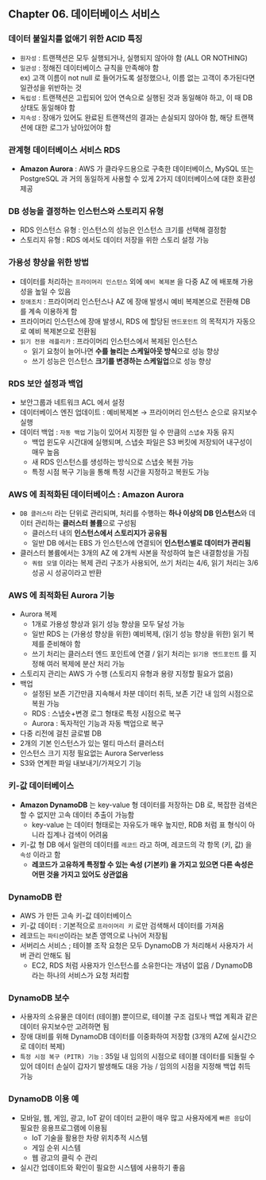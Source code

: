 ## Chapter 06. 데이터베이스 서비스
### 데이터 불일치를 없애기 위한 ACID 특징

- `원자성` : 트랜잭션은 모두 실행되거나, 실행되지 않아야 함 (ALL OR NOTHING)
- `일관성` : 정해진 데이터베이스 규칙을 만족해야 함 <br>
    ex) 고객 이름이 not null 로 들어가도록 설정했으나, 이름 없는 고객이 추가된다면 일관성을 위반하는 것
- `독립성` : 트랜잭션은 고립되어 있어 연속으로 실행된 것과 동일해야 하고, 이 때 DB 상태도 동일해야 함
- `지속성` : 장애가 있어도 완료된 트랜잭션의 결과는 손실되지 않아야 함, 해당 트랜잭션에 대한 로그가 남아있어야 함

### 관계형 데이터베이스 서비스 RDS

- **Amazon Aurora** : AWS 가 클라우드용으로 구축한 데이터베이스, MySQL 또는 PostgreSQL 과 거의 동일하게 사용할 수 있게 2가지 데이터베이스에 대한 호환성 제공

### DB 성능을 결정하는 인스턴스와 스토리지 유형

- RDS 인스턴스 유형 : 인스턴스의 성능은 인스턴스 크기를 선택해 결정함
- 스토리지 유형 : RDS 에서도 데이터 저장을 위한 스토리 설정 가능

### 가용성 향상을 위한 방법

- 데이터를 처리하는 `프라이머리 인스턴스` 외에 `예비 복제본` 을 다중 AZ 에 배포해 가용성을 높일 수 있음
- `장애조치` : 프라이머리 인스턴스나 AZ 에 장애 발생시 예비 복제본으로 전환해 DB 를 계속 이용하게 함
- 프라이머리 인스턴스에 장애 발생시, RDS 에 할당된 `엔드포인트` 의 목적지가 자동으로 예비 복제본으로 전환됨
- `읽기 전용 레플리카` : 프라이머리 인스턴스에서 복제된 인스턴스
    - 읽기 요청이 늘어나면 **수를 늘리는 스케일아웃 방식**으로 성능 향상
    - 쓰기 성능은 인스턴스 **크기를 변경하는 스케일업**으로 성능 향상
    

### RDS 보안 설정과 백업

- 보안그룹과 네트워크 ACL 에서 설정
- 데이터베이스 엔진 업데이트 : 예비복제본 → 프라이머리 인스턴스 순으로 유지보수 실행
- 데이터 백업 : `자동 백업` 기능이 있어서 지정한 일 수 만큼의 `스냅숏` 자동 유지
    - 백업 윈도우 시간대에 실행되며, 스냅숏 파일은 S3 버킷에 저장되어 내구성이 매우 높음
    - 새 RDS 인스턴스를 생성하는 방식으로 스냅숏 복원 가능
    - 특정 시점 복구 기능을 통해 특정 시간을 지정하고 복원도 가능
 
### AWS 에 최적화된 데이터베이스 : Amazon Aurora

- `DB 클러스터` 라는 단위로 관리되며, 처리를 수행하는 **하나 이상의 DB 인스턴스**와 데이터 관리하는 **클러스터 볼륨**으로 구성됨
    - 클러스터 내의 **인스턴스에서 스토리지가 공유됨**
    - 일반 DB 에서는 EBS 가 인스턴스에 연결되어 **인스턴스별로 데이터가 관리됨**
- 클러스터 볼륨에서는 3개의 AZ 에 2개씩 사본을 작성하여 높은 내결함성을 가짐
    - `쿼럼 모델` 이라는 복제 관리 구조가 사용되어, 쓰기 처리는 4/6, 읽기 처리는 3/6 성공 시 성공이라고 반환

### AWS 에 최적화된 Aurora 기능

- Aurora 복제
    - 1개로 가용성 향상과 읽기 성능 향상을 모두 달성 가능
    - 일반 RDS 는 (가용성 향상을 위한) 예비복제, (읽기 성능 향상을 위한) 읽기 복제를 준비해야 함
    - 쓰기 처리는 클러스터 엔드 포인트에 연결 / 읽기 처리는 `읽기용 엔드포인트` 를 지정해 여러 복제에 분산 처리 가능
- 스토리지 관리는 AWS 가 수행 (스토리지 유형과 용량 지정할 필요가 없음)
- 백업
    - 설정된 보존 기간만큼 지속해서 차분 데이터 취득, 보존 기간 내 임의 시점으로 복원 가능
    - RDS : 스냅숏+변경 로그 형태로 특정 시점으로 복구
    - Aurora : 독자적인 기능과 자동 백업으로 복구
- 다중 리전에 걸친 글로벌 DB
- 2개의 기본 인스턴스가 있는 멀티 마스터 클러스터
- 인스턴스 크기 지정 필요없는 Aurora Serverless
- S3와 연계한 파일 내보내기/가져오기 기능

### 키-값 데이터베이스

- **Amazon DynamoDB** 는 key-value 형 데이터를 저장하는 DB 로, 복잡한 검색은 할 수 없지만 고속 데이터 추출이 가능함
    - key-value 는 데이터 형태로는 자유도가 매우 높지만, RDB 처럼 표 형식이 아니라 집계나 검색이 어려움
- 키-값 형 DB 에서 일련의 데이터를 `레코드` 라고 하며, 레코드의 각 항목 (키, 값) 을 `속성` 이라고 함
    - **레코드가 고유하게 특정할 수 있는 속성 (기본키) 을 가지고 있으면 다른 속성은 어떤 것을 가지고 있어도 상관없음**

### DynamoDB 란

- AWS 가 만든 고속 키-값 데이터베이스
- 키-값 데이터 : 기본적으로 `프라이머리 키` 로만 검색해서 데이터를 가져옴
- 레코드는 `파티션`이라는 보존 영역으로 나뉘어 저장됨
- 서버리스 서비스 ; 테이블 조작 요청은 모두 DynamoDB 가 처리해서 사용자가 서버 관리 안해도 됨
    - EC2, RDS 처럼 사용자가 인스턴스를 소유한다는 개념이 없음 / DynamoDB 라는 하나의 서비스가 요청 처리함

### DynamoDB 보수

- 사용자의 소유물은 데이터 (테이블) 뿐이므로, 테이블 구조 검토나 백업 계획과 같은 데이터 유지보수만 고려하면 됨
- 장애 대비를 위해 DynamoDB 데이터를 이중화하여 저장함 (3개의 AZ에 실시간으로 데이터 복제)
- `특정 시점 복구 (PITR) 기능` : 35일 내 임의의 시점으로 테이블 데이터를 되돌릴 수 있어 데이터 손실이 갑자기 발생해도 대응 가능 / 임의의 시점을 지정해 백업 취득 가능

### DynamoDB 이용 예

- 모바일, 웹, 게임, 광고, IoT 같이 데이터 교환이 매우 많고 사용자에게 `빠른 응답`이 필요한 응용프로그램에 이용됨
    - IoT 기술을 활용한 차량 위치추적 시스템
    - 게임 순위 시스템
    - 웹 광고의 클릭 수 관리
- 실시간 업데이트와 확인이 필요한 시스템에 사용하기 좋음

